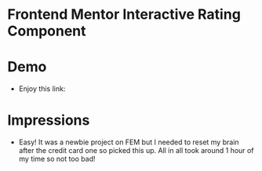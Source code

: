 # Frontend Mentor Interactive Rating Component

# Demo

* Enjoy this link: 

# Impressions

 * Easy! It was a newbie project on FEM but I needed to reset my brain after the credit card one so picked this up. All in all took around 1 hour of my time so not too bad!
